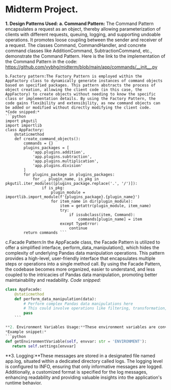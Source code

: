 # **Midterm Project.**

**1. Design Patterns Used:**
**a. Command Pattern:** The Command Pattern encapsulates a request as an object, thereby allowing parameterization of clients with different requests, queuing, logging, and supporting undoable operations. It promotes loose coupling between the sender and receiver of a request. The classes Command, CommandHandler, and concrete command classes like AdditionCommand, SubtractionCommand, etc., demonstrate the Command Pattern.
Here is the link to the implementation of the Command Pattern in the code: https://github.com/vybhg/midterm/blob/main/app/commands/__init__.py
```
b.Factory pattern:The Factory Pattern is employed within the AppFactory class to dynamically generate instances of command objects based on specified packages. This pattern abstracts the process of object creation, allowing the client code (in this case, the AppFactory) to create objects without needing to know the specific class or implementation details. By using the Factory Pattern, the code gains flexibility and extensibility, as new command objects can be added or modified without directly modifying the client code.
*Code snipped:*
```python
import pkgutil
import importlib
class AppFactory:
    @staticmethod
    def create_command_objects():
        commands = {}
        plugins_packages = [
            'app.plugins.addition',
            'app.plugins.subtraction',
            'app.plugins.multiplication',
            'app.plugins.division'
        ]
        for plugins_package in plugins_packages:
            for _, plugin_name, is_pkg in pkgutil.iter_modules([plugins_package.replace('.', '/')]):
                if is_pkg:  
                    plugin_module = importlib.import_module(f'{plugins_package}.{plugin_name}')
                    for item_name in dir(plugin_module):
                        item = getattr(plugin_module, item_name)
                        try:
                            if issubclass(item, Command):  
                                commands[plugin_name] = item
                        except TypeError:
                            continue
        return commands ```
```
c.Facade Pattern:In the AppFacade class, the Facade Pattern is utilized to offer a simplified interface, perform_data_manipulation(), which hides the complexity of underlying Pandas data manipulation operations. This pattern provides a high-level, user-friendly interface that encapsulates multiple steps or operations into a single method call. By using the Facade Pattern, the codebase becomes more organized, easier to understand, and less coupled to the intricacies of Pandas data manipulation, promoting better maintainability and readability.
*Code snipped:*

```python
class AppFacade:
    @staticmethod
    def perform_data_manipulation(data):
        # Perform complex Pandas data manipulations here
        # This could involve operations like filtering, transformation, aggregation, etc.
        pass
    ```

**2. Environment Variables Usage:**These environment variables are conveniently loaded from a .env file using the python-dotenv library, providing a streamlined approach to manage application configurations and settings without hardcoding them into the source code.
*Example snippet:*
```python
def getEnvironmentVariable(self, envvar: str = 'ENVIRONMENT'):
   return self.settings[envvar]
```
**3. Logging:**These messages are stored in a designated file named app.log, situated within a dedicated directory called logs. The logging level is configured to INFO, ensuring that only informative messages are logged. Additionally, a customized format is specified for the log messages, enhancing readability and providing valuable insights into the application's runtime behavior.

